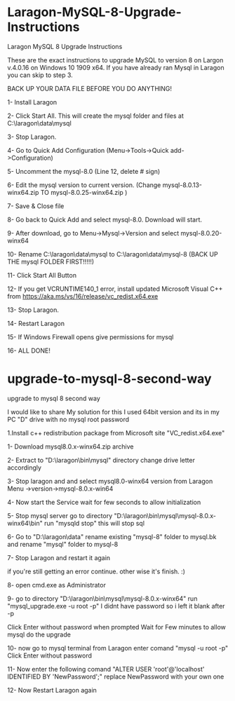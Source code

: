 # Laragon-MySQL-8-Upgrade-Instructions
Laragon MySQL 8 Upgrade Instructions


These are the exact instructions to upgrade MySQL to version 8 on Largon v.4.0.16 on Windows 10 1909 x64. If you have already ran Mysql in Laragon you can skip to step 3.

BACK UP YOUR DATA FILE BEFORE YOU DO ANYTHING!

1- Install Laragon

2- Click Start All. This will create the mysql folder and files at C:\laragon\data\mysql

3- Stop Laragon.

4- Go to Quick Add Configuration (Menu->Tools->Quick add->Configuration)

5- Uncomment the mysql-8.0 (Line 12, delete # sign)

6- Edit the mysql version to current version. (Change mysql-8.0.13-winx64.zip TO mysql-8.0.25-winx64.zip )

7- Save & Close file

8- Go back to Quick Add and select mysql-8.0. Download will start.

9- After download, go to Menu->Mysql->Version and select mysql-8.0.20-winx64

10- Rename C:\laragon\data\mysql to C:\laragon\data\mysql-8 (BACK UP THE mysql FOLDER FIRST!!!!!)

11- Click Start All Button

12- If you get VCRUNTIME140_1 error, install updated Microsoft Visual C++ from https://aka.ms/vs/16/release/vc_redist.x64.exe

13- Stop Laragon.

14- Restart Laragon

15- If Windows Firewall opens give permissions for mysql

16- ALL DONE!


# upgrade-to-mysql-8-second-way
upgrade to mysql 8 second way

I would like to share My solution for this I used 64bit version and its in my PC "D" drive with no mysql root password

1.Install c++ redistribution package from Microsoft site "VC_redist.x64.exe"

1- Download mysql8.0.x-winx64.zip archive

2- Extract to "D:\laragon\bin\mysql" directory change drive letter accordingly

3- Stop laragon and and select mysql8.0-winx64 version from Laragon Menu ->version->mysql-8.0.x-win64

4- Now start the Service wait for few seconds to allow initialization

5- Stop mysql server go to directory "D:\laragon\bin\mysql\mysql-8.0.x-winx64\bin" run "mysqld stop" this will stop sql

6- Go to "D:\laragon\data" rename existing "mysql-8" folder to mysql.bk and rename "mysql" folder to mysql-8

7- Stop Laragon and restart it again

if you're still getting an error continue. other wise it's finish. :)

8- open cmd.exe as Administrator

9- go to directory "D:\laragon\bin\mysql\mysql-8.0.x-winx64" run "mysql_upgrade.exe -u root -p" I didnt have password so i left it blank after -p

Click Enter without password when prompted Wait for Few minutes to allow mysql do the upgrade

10- now go to mysql terminal from Laragon enter comand "mysql -u root -p" Click Enter without password

11- Now enter the following comand "ALTER USER 'root'@'localhost' IDENTIFIED BY 'NewPassword';" replace NewPassword with your own one

12- Now Restart Laragon again


